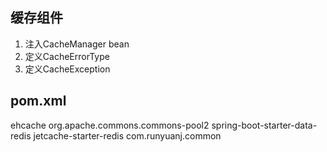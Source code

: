 ## 缓存组件
1. 注入CacheManager bean
2. 定义CacheErrorType
3. 定义CacheException

## pom.xml
ehcache
org.apache.commons.commons-pool2
spring-boot-starter-data-redis
jetcache-starter-redis
com.runyuanj.common
